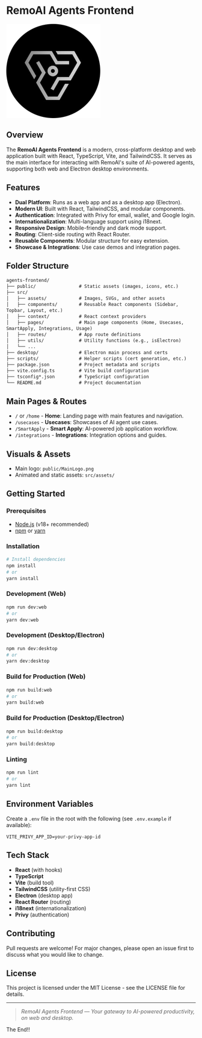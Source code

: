 # RemoAI Agents Frontend

![RemoAI Logo](public/MainLogo.png)

## Overview

The **RemoAI Agents Frontend** is a modern, cross-platform desktop and web application built with React, TypeScript, Vite, and TailwindCSS. It serves as the main interface for interacting with RemoAI's suite of AI-powered agents, supporting both web and Electron desktop environments.

## Features
- **Dual Platform**: Runs as a web app and as a desktop app (Electron).
- **Modern UI**: Built with React, TailwindCSS, and modular components.
- **Authentication**: Integrated with Privy for email, wallet, and Google login.
- **Internationalization**: Multi-language support using i18next.
- **Responsive Design**: Mobile-friendly and dark mode support.
- **Routing**: Client-side routing with React Router.
- **Reusable Components**: Modular structure for easy extension.
- **Showcase & Integrations**: Use case demos and integration pages.

## Folder Structure
```
agents-frontend/
├── public/                # Static assets (images, icons, etc.)
├── src/
│   ├── assets/            # Images, SVGs, and other assets
│   ├── components/        # Reusable React components (Sidebar, Topbar, Layout, etc.)
│   ├── context/           # React context providers
│   ├── pages/             # Main page components (Home, Usecases, SmartApply, Integrations, Usage)
│   ├── routes/            # App route definitions
│   ├── utils/             # Utility functions (e.g., isElectron)
│   └── ...
├── desktop/               # Electron main process and certs
├── scripts/               # Helper scripts (cert generation, etc.)
├── package.json           # Project metadata and scripts
├── vite.config.ts         # Vite build configuration
├── tsconfig*.json         # TypeScript configuration
└── README.md              # Project documentation
```

## Main Pages & Routes
- `/` or `/home` - **Home**: Landing page with main features and navigation.
- `/usecases` - **Usecases**: Showcases of AI agent use cases.
- `/SmartApply` - **Smart Apply**: AI-powered job application workflow.
- `/integrations` - **Integrations**: Integration options and guides.

## Visuals & Assets
- Main logo: `public/MainLogo.png`
- Animated and static assets: `src/assets/`

## Getting Started

### Prerequisites
- [Node.js](https://nodejs.org/) (v18+ recommended)
- [npm](https://www.npmjs.com/) or [yarn](https://yarnpkg.com/)

### Installation
```bash
# Install dependencies
npm install
# or
yarn install
```

### Development (Web)
```bash
npm run dev:web
# or
yarn dev:web
```

### Development (Desktop/Electron)
```bash
npm run dev:desktop
# or
yarn dev:desktop
```

### Build for Production (Web)
```bash
npm run build:web
# or
yarn build:web
```

### Build for Production (Desktop/Electron)
```bash
npm run build:desktop
# or
yarn build:desktop
```

### Linting
```bash
npm run lint
# or
yarn lint
```

## Environment Variables
Create a `.env` file in the root with the following (see `.env.example` if available):
```
VITE_PRIVY_APP_ID=your-privy-app-id
```

## Tech Stack
- **React** (with hooks)
- **TypeScript**
- **Vite** (build tool)
- **TailwindCSS** (utility-first CSS)
- **Electron** (desktop app)
- **React Router** (routing)
- **i18next** (internationalization)
- **Privy** (authentication)

## Contributing
Pull requests are welcome! For major changes, please open an issue first to discuss what you would like to change.

## License
This project is licensed under the MIT License - see the LICENSE file for details.

---

> _RemoAI Agents Frontend — Your gateway to AI-powered productivity, on web and desktop._

The End!!
